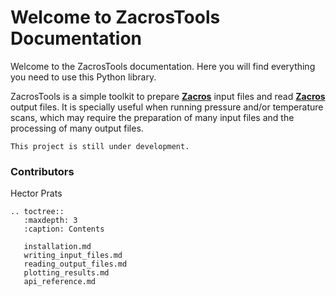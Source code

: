# Welcome to ZacrosTools Documentation

Welcome to the ZacrosTools documentation. Here you will find everything you need to use this Python library.

ZacrosTools is a simple toolkit to prepare **[Zacros](https://zacros.org/)** input files and read **[Zacros](https://zacros.org/)** output files. It is 
specially useful when running pressure and/or temperature scans, which may require the preparation of many input files
and the processing of many output files.

```{warning}
This project is still under development.
```

### Contributors

Hector Prats

```{eval-rst}
.. toctree::
   :maxdepth: 3
   :caption: Contents

   installation.md
   writing_input_files.md
   reading_output_files.md
   plotting_results.md
   api_reference.md
